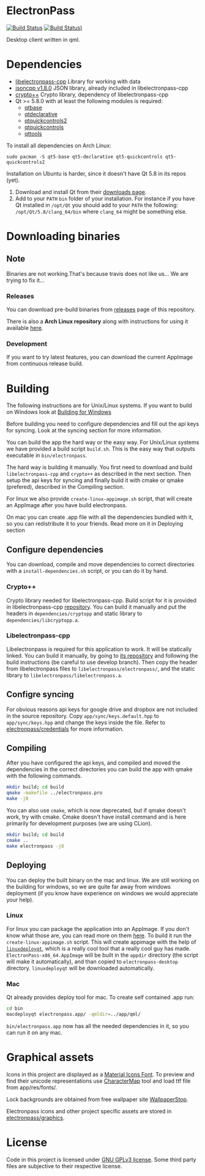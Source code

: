# ElectronPass
[![Build Status](https://travis-ci.org/electronpass/electronpass-desktop.svg?branch=develop)](https://travis-ci.org/electronpass/electronpass-desktop)
[![Build Status](https://ci.appveyor.com/api/projects/status/github/electronpass/electronpass-desktop))](https://ci.appveyor.com/project/electronpass/electronpass-desktop)


Desktop client written in qml.

# Dependencies

- [libelectronpass-cpp](https://github.com/electronpass/libelectronpass) Library for working with data
- [jsoncpp v1.8.0](https://github.com/open-source-parsers/jsoncpp) JSON library, already included in libelectronpass-cpp
- [crypto++](https://www.cryptopp.com/) Crypto library, dependency of libelectronpass-cpp
- Qt >= 5.8.0 with at least the following modules is required:
    - [qtbase](http://code.qt.io/cgit/qt/qtbase.git)
    - [qtdeclarative](http://code.qt.io/cgit/qt/qtdeclarative.git)
    - [qtquickcontrols2](http://code.qt.io/cgit/qt/qtquickcontrols2.git)
    - [qtquickcontrols](http://code.qt.io/cgit/qt/qtquickcontrols.git)
    - [qttools](http://code.qt.io/cgit/qt/qttools.git/)

To install all dependencies on Arch Linux:
```
sudo pacman -S qt5-base qt5-declarative qt5-quickcontrols qt5-quickcontrols2
```
Installation on Ubuntu is harder, since it doesn't have Qt 5.8 in its repos (yet).

1. Download and install Qt from their [downloads page](https://www.qt.io/download/).
2. Add to your ```PATH``` ```bin``` folder of your installation. For instance if you have Qt installed in ```/opt/Qt``` you should add to your ```PATH``` the following: ```/opt/Qt/5.8/clang_64/bin``` where ```clang_64``` might be something else.

# Downloading binaries

## Note
Binaries are not working.That's because travis does not like us... We are trying to fix it...

### Releases

You can download pre-build binaries from [releases](https://github.com/electronpass/electronpass-desktop/releases) page of this repository.

There is also a **Arch Linux repository** along with instructions for using it available [here](https://github.com/electronpass/arch-packages).

### Development

If you want to try latest features, you can download the current AppImage from continuous release build.

# Building
The following instructions are for Unix/Linux systems. If you want to build on Windows look at [Building for Windows](https://github.com/electronpass/electronpass-desktop/blob/develop/Build-Win.md)

Before building you need to configure dependencies and fill out the api keys for syncing. Look at the syncing section for more information.

You can build the app the hard way or the easy way. For Unix/Linux systems we have provided a build script `build.sh`. This is the easy way that outputs executable in `bin/electronpass`.

The hard way is building it manually. You first need to download and build `libelectronpass-cpp` and `crypto++` as described in the next section. Then setup the api keys for syncing and finally build it with cmake or qmake (prefered), described in the Compiling section.

For linux we also provide `create-linux-appimage.sh` script, that will create an AppImage after you have build electronpass.

On mac you can create .app file with all the dependencies bundled with it, so you can redistribute it to your friends. Read more on it in Deploying section

## Configure dependencies
You can download, compile and move dependencies to correct directories with a `install-dependencies.sh` script, or you can do it by hand.

### Crypto++
Crypto library needed for libelectronpass-cpp. Build script for it is provided in libelectronpass-cpp [repository](https://github.com/electronpass/libelectronpass-cpp/tree/develop). You can build it manually and put the headers in ```dependencies/cryptopp``` and static library to ```dependencies/libcryptopp.a```.

### Libelectronpass-cpp
Libelectronpass is required for this application to work. It will be statically linked. You can build it manually, by going to [its repository](https://github.com/electronpass/libelectronpass-cpp/) and following the build instructions (be careful to use develop branch). Then copy the header from libelectronpass files to ```libelectronpass/electronpass/```, and the static library to ```libelectronpass/libelectronpass.a```.

## Configre syncing
For obvious reasons api keys for google drive and dropbox are not included in the source repository. Copy `app/sync/keys.default.hpp` to `app/sync/keys.hpp` and change the keys inside the file. Refer to [electronpass/credentials](https://github.com/electronpass/credentials) for more information.

## Compiling
After you have configured the api keys, and compiled and moved the dependencies in the correct directories you can build the app with qmake with the following commands.

```bash
mkdir build; cd build
qmake -makefile ../electronpass.pro
make -j8
```

You can also use `cmake`, which is now deprecated, but if qmake doesn't work, try with cmake. Cmake doesn't have install command and is here primarily for development purposes (we are using CLion).
```bash
mkdir build; cd build
cmake ..
make electronpass -j8
```

## Deploying

You can deploy the built binary on the mac and linux. We are still working on the building for windows, so we are quite far away from windows deployment (if you know have experience on windows we would appreciate your help).

### Linux
For linux you can package the application into an AppImage. If you don't know what those are, you can read more on them [here](https://appimage.org/). To build it run the `create-linux-appimage.sh` script. This will create appimage with the help of [`linuxdeployqt`](https://github.com/probonopd/linuxdeployqt), which is a really cool tool that a really cool guy has made. `ElectronPass-x86_64.AppImage` will be built in the `appdir` directory (the script will make it automatically), and than copied to `electronpass-desktop` directory. `linuxdeployqt` will be downloaded automatically.

### Mac
Qt already provides deploy tool for mac. To create self contained .app run:
```bash
cd bin
macdeployqt electronpass.app/ -qmldir=../app/qml/
```
`bin/electronpass.app` now has all the needed dependencies in it, so you can run it on any mac.

# Graphical assets
Icons in this project are displayed as a [Material Icons Font](). To preview and find their unicode representations use [CharacterMap](http://bluejamesbond.github.io/CharacterMap/) tool and load ttf file from app/res/fonts/.

Lock backgrounds are obtained from free wallpaper site  [WallpaperStop](http://www.wallpaperstop.com).

Electronpass icons and other project specific assets are stored in [electronpass/graphics](https://github.com/electronpass/graphics).

# License
Code in this project is licensed under [GNU GPLv3 license](https://github.com/electronpass/electronpass-desktop/blob/master/LICENSE). Some third party files are subjective to their respective license.
